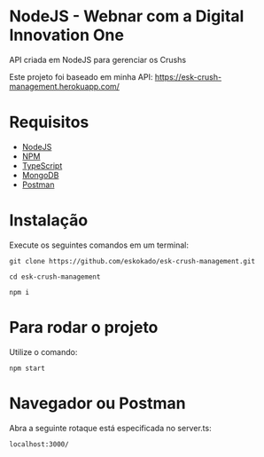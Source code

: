 # NodeJS - Webnar com a Digital Innovation One
API criada em NodeJS para gerenciar os Crushs

Este projeto foi baseado em minha API: https://esk-crush-management.herokuapp.com/

# Requisitos
- [NodeJS](https://nodejs.org/en/)
- [NPM](https://nodejs.org/en/)
- [TypeScript](https://www.typescriptlang.org/)
- [MongoDB](https://www.mongodb.com/)
- [Postman](https://www.getpostman.com/)

# Instalação

Execute os seguintes comandos em um terminal:

```
git clone https://github.com/eskokado/esk-crush-management.git
```

```
cd esk-crush-management
```

```
npm i
```

# Para rodar o projeto

Utilize o comando: 

```
npm start
```

# Navegador ou Postman

Abra a seguinte rotaque está especificada no server.ts:

```
localhost:3000/
```
